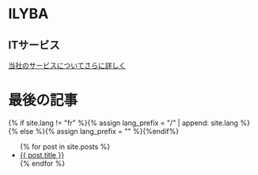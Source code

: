 <div class="hero">
  <h1>ILYBA</h1>
  <h2>ITサービス</h2>

  <p></p>
  <a href="/ja/services" class="btn-primary">当社のサービスについてさらに詳しく</a>
</div>

# 最後の記事

{% if site.lang != "fr" %}{% assign lang_prefix = "/" | append: site.lang %}{% else %}{% assign lang_prefix = "" %}{%endif%}
<ul>
  {% for post in site.posts %}
    <li>
      <a href="{{site.baseurl_root}}{{lang_prefix}}{{ post.url }}">{{ post.title }}</a>
    </li>
  {% endfor %}
</ul>

